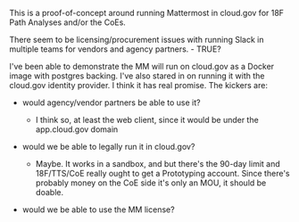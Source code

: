 This is a proof-of-concept around running Mattermost in cloud.gov for 18F Path
Analyses and/or the CoEs.

There seem to be licensing/procurement issues with running Slack in multiple
teams for vendors and agency partners.  - TRUE?

I've been able to demonstrate the MM will run on cloud.gov as a Docker image
with postgres backing. I've also stared in on running it with the cloud.gov
identity provider. I think it has real promise. The kickers are:

- would agency/vendor partners be able to use it?
  - I think so, at least the web client, since it would be under the
    app.cloud.gov domain

- would we be able to legally run it in cloud.gov?
  - Maybe. It works in a sandbox, and but there's the 90-day limit and
    18F/TTS/CoE really ought to get a Prototyping account. Since there's
    probably money on the CoE side it's only an MOU, it should be doable.

- would we be able to use the MM license?
